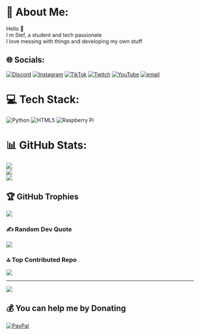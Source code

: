 # 💫 About Me:
Hello 👋 <br>I m Stef, a student and tech passionate<br>I love messing with things and developing my own stuff<br>


## 🌐 Socials:
[![Discord](https://img.shields.io/badge/Discord-%237289DA.svg?logo=discord&logoColor=white)](https://discord.gg/stefanutz30) [![Instagram](https://img.shields.io/badge/Instagram-%23E4405F.svg?logo=Instagram&logoColor=white)](https://instagram.com/stefanutz_30) [![TikTok](https://img.shields.io/badge/TikTok-%23000000.svg?logo=TikTok&logoColor=white)](https://tiktok.com/@Stefanutz300) [![Twitch](https://img.shields.io/badge/Twitch-%239146FF.svg?logo=Twitch&logoColor=white)](https://twitch.tv/stefanutz30) [![YouTube](https://img.shields.io/badge/YouTube-%23FF0000.svg?logo=YouTube&logoColor=white)](https://youtube.com/@Stefanutz_30) [![email](https://img.shields.io/badge/Email-D14836?logo=gmail&logoColor=white)](mailto:Spaminhaler.confront957@passmail.net) 

# 💻 Tech Stack:
![Python](https://img.shields.io/badge/python-3670A0?style=for-the-badge&logo=python&logoColor=ffdd54) ![HTML5](https://img.shields.io/badge/html5-%23E34F26.svg?style=for-the-badge&logo=html5&logoColor=white) ![Raspberry Pi](https://img.shields.io/badge/-Raspberry_Pi-C51A4A?style=for-the-badge&logo=Raspberry-Pi)
# 📊 GitHub Stats:
![](https://github-readme-stats.vercel.app/api?username=Stefanutz30&theme=dark&hide_border=false&include_all_commits=false&count_private=false)<br/>
![](https://nirzak-streak-stats.vercel.app/?user=Stefanutz30&theme=dark&hide_border=false)<br/>
![](https://github-readme-stats.vercel.app/api/top-langs/?username=Stefanutz30&theme=dark&hide_border=false&include_all_commits=false&count_private=false&layout=compact)

## 🏆 GitHub Trophies
![](https://github-profile-trophy.vercel.app/?username=Stefanutz30&theme=radical&no-frame=false&no-bg=true&margin-w=4)

### ✍️ Random Dev Quote
![](https://quotes-github-readme.vercel.app/api?type=horizontal&theme=radical)

### 🔝 Top Contributed Repo
![](https://github-contributor-stats.vercel.app/api?username=Stefanutz30&limit=5&theme=dark&combine_all_yearly_contributions=true)

---
[![](https://visitcount.itsvg.in/api?id=Stefanutz30&icon=0&color=0)](https://visitcount.itsvg.in)

  ## 💰 You can help me by Donating
  [![PayPal](https://img.shields.io/badge/PayPal-00457C?style=for-the-badge&logo=paypal&logoColor=white)](https://paypal.me/itsmestefan4189) 

  
<!-- Proudly created with GPRM ( https://gprm.itsvg.in ) -->
